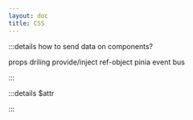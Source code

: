 ```yaml
---
layout: doc
title: CSS
---
```


:::details how to send data on components?

props driling
provide/inject
ref-object
pinia
event bus

:::

:::details $attr



:::

